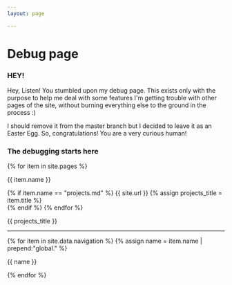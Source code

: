 ```yaml
---
layout: page

---
```


# Debug page

### HEY!

Hey, Listen! You stumbled upon my debug page. This exists only with the purpose to help me deal with some features I'm getting trouble with other pages of the site, without burning everything else to the ground in the process :)

I should remove it from the master branch but I decided to leave it as an Easter Egg. So, congratulations! You are a very curious human!

<!-- Unless you are reading it from my GitHub. In that case is kind of easy finding this page, since it's on the main folder. --> 

### The debugging starts here

{% for item in site.pages %}
	<p>{{ item.name }}</p>
    {% if item.name == "projects.md" %}
    	{{ site.url }}
        {% assign projects_title = item.title %}    	
    {% endif %}
{% endfor %}

{{ projects_title }}

---

{% for item in site.data.navigation %}
{% assign name = item.name | prepend:"global." %}
<p>{{ name }}</p>
{% endfor %}